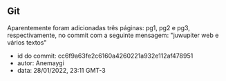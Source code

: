 ## Git
Aparentemente foram adicionadas três páginas: pg1, pg2 e pg3, respectivamente, no commit com a seguinte mensagem: "juwupiter web e vários textos" 
 - id do commit: cc6f9a63fe2c6160a4260221a932e112af478951
 - autor: Anemaygi
 - data: 28/01/2022, 23:11 GMT-3